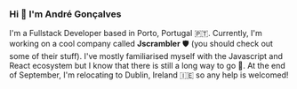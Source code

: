 ### Hi 👋 I'm **André Gonçalves**

I'm a Fullstack Developer based in Porto, Portugal 🇵🇹.
Currently, I'm working on a cool company called **Jscrambler** 🛡 (you should check out some of their stuff).
I've mostly familiarised myself with the Javascript and React ecosystem but I know that there is still a long way to go 🏃.
At the end of September, I'm relocating to Dublin, Ireland 🇮🇪 so any help is welcomed!

